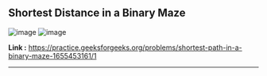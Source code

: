 ## Shortest Distance in a Binary Maze 

![image](https://user-images.githubusercontent.com/23376002/195990801-7b8f72ac-d55e-415a-8ea8-e74ce88ed9cd.png)
![image](https://user-images.githubusercontent.com/23376002/195994664-daced200-71e4-47d8-85d3-1d94597e5a09.png)

**Link :** https://practice.geeksforgeeks.org/problems/shortest-path-in-a-binary-maze-1655453161/1

--------------------------------------------------------------------------------------------------------------------------------------------------------

